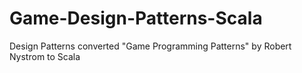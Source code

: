 # Game-Design-Patterns-Scala
Design Patterns converted "Game Programming Patterns" by Robert Nystrom to Scala
